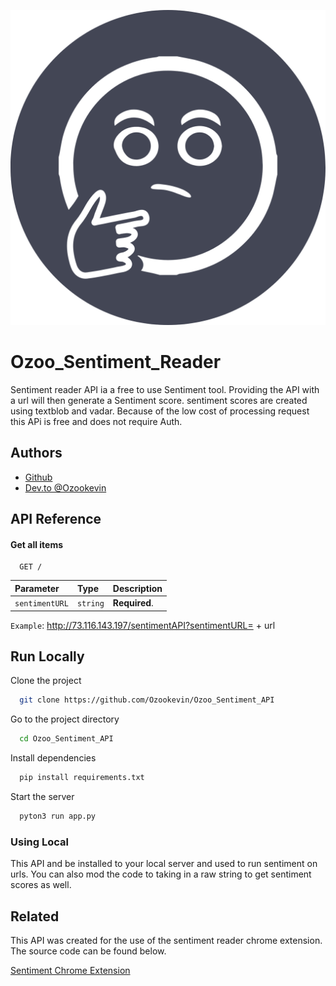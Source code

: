 
![Logo](https://raw.githubusercontent.com/Ozookevin/Sentiment_Reader/main/logo.png)


# Ozoo_Sentiment_Reader

Sentiment reader API ia a free to use Sentiment tool. Providing the API with a url will then generate a Sentiment score. sentiment scores are created using textblob and vadar. Because of the low cost of processing request this APi is free and does not require Auth.





## Authors
- [Github](https://github.com/Ozookevin)
- [Dev.to @Ozookevin](https://dev.to/ozookevin)
## API Reference

#### Get all items

```http
  GET /
```

| Parameter | Type     | Description                |
| :-------- | :------- | :------------------------- |
| `sentimentURL` | `string` | **Required**.  |


`Example`: http://73.116.143.197/sentimentAPI?sentimentURL= + url


## Run Locally

Clone the project

```bash
  git clone https://github.com/Ozookevin/Ozoo_Sentiment_API
```

Go to the project directory

```bash
  cd Ozoo_Sentiment_API
```

Install dependencies

```bash
  pip install requirements.txt 
```

Start the server

```bash
  pyton3 run app.py
```




### Using Local

This API and be installed to your local server and used to run sentiment on urls. You can also mod the code to taking in a raw string to get sentiment scores as well. 


## Related

This API was created for the use of the sentiment reader chrome extension. The source code can be found below. 



[Sentiment Chrome Extension](https://github.com/Ozookevin/Sentiment_Reader)

